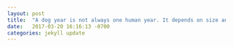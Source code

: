 ```yaml
---
layout: post
title:  "A dog year is not always one human year. It depends on size and breed. || http://www.businessinsider.com/is-a-dog-year-equal-to-7-human-years-2014-10?scrlybrkr"
date:   2017-03-20 16:16:13 -0700
categories: jekyll update
---
```

